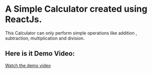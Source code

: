 # A Simple Calculator created using ReactJs.
This Calculator can only perform simple operations like addition , subtraction, multiplication and division.
## Here is it Demo Video:
[Watch the demo video](https://drive.google.com/file/d/158r-xq2Us_D58svq5LTsNv07Z73RU9qM/view?usp=drive_link)





